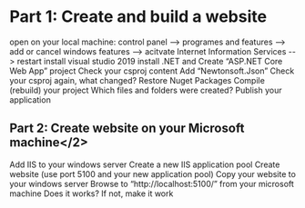 # <h1>Part 1: Create and build a website</h1>
open on your local machine:
control panel --> programes and features --> add or cancel windows features --> acitvate Internet Information Services --> restart
install visual studio 2019
install .NET and 
Create “ASP.NET Core Web App” project
Check your csproj content
Add “Newtonsoft.Json”
Check your csproj again, what changed?
Restore Nuget Packages
Compile (rebuild) your project
Which files and folders were created?
Publish your application
## Part 2: Create website on your Microsoft machine</2>
Add IIS to your windows server
Create a new IIS application pool
Create website (use port 5100 and your new application pool)
Copy your website to your windows server
Browse to “http://localhost:5100/” from your microsoft machine
Does it works? If not, make it work

